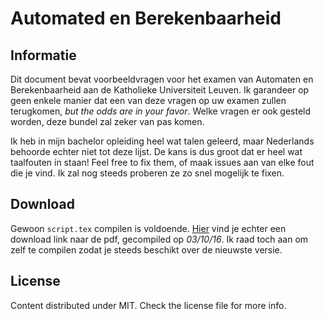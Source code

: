 # Automated en Berekenbaarheid

## Informatie

Dit document bevat voorbeeldvragen voor het examen van Automaten en Berekenbaarheid
aan de Katholieke Universiteit Leuven. Ik garandeer op geen enkele manier dat een van deze
vragen op uw examen zullen terugkomen, *but the odds are in your favor*. Welke vragen er
ook gesteld worden, deze bundel zal zeker van pas komen.

Ik heb in mijn bachelor opleiding heel wat talen geleerd, maar Nederlands behoorde
echter niet tot deze lijst. De kans is dus groot dat er heel wat taalfouten in staan!
Feel free to fix them, of maak issues aan van elke fout die je vind. Ik zal nog steeds
proberen ze zo snel mogelijk te fixen.

## Download

Gewoon `script.tex` compilen is voldoende. [Hier](https://raw.githubusercontent.com/Jense5/a-b/master/bin/script.pdf) vind je echter een download link naar
de pdf, gecompiled op *03/10/16*. Ik raad toch aan om zelf te compilen zodat je steeds
beschikt over de nieuwste versie.

## License

Content distributed under MIT. Check the license file for more info.
